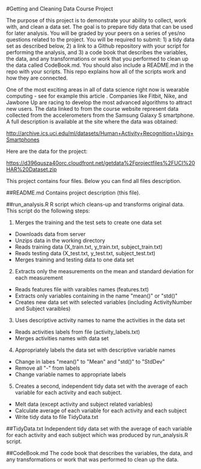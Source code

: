 #Getting and Cleaning Data Course Project

The purpose of this project is to demonstrate your ability to collect, work with, and clean a data set. The goal is to prepare tidy data that can be used for later analysis. You will be graded by your peers on a series of yes/no questions related to the project. You will be required to submit: 1) a tidy data set as described below, 2) a link to a Github repository with your script for performing the analysis, and 3) a code book that describes the variables, the data, and any transformations or work that you performed to clean up the data called CodeBook.md. You should also include a README.md in the repo with your scripts. This repo explains how all of the scripts work and how they are connected.  

One of the most exciting areas in all of data science right now is wearable computing - see for example this article . Companies like Fitbit, Nike, and Jawbone Up are racing to develop the most advanced algorithms to attract new users. The data linked to from the course website represent data collected from the accelerometers from the Samsung Galaxy S smartphone. A full description is available at the site where the data was obtained: 

http://archive.ics.uci.edu/ml/datasets/Human+Activity+Recognition+Using+Smartphones 

Here are the data for the project: 

https://d396qusza40orc.cloudfront.net/getdata%2Fprojectfiles%2FUCI%20HAR%20Dataset.zip 

This project contains four files. Below you can find all files description.

##README.md
Contains project description (this file).

##run_analysis.R
R script which cleans-up and transforms original data. This script do the following steps:

1. Merges the training and the test sets to create one data set
* Downloads data from server
* Unzips data in the working directory
* Reads training data (X_train.txt, y_train.txt, subject_train.txt)
* Reads testing data (X_test.txt, y_test.txt, subject_test.txt)
* Merges training and testing data to one data set
2. Extracts only the measurements on the mean and standard deviation for each measurement
* Reads features file with varaibles names (features.txt)
* Extracts only variables containing in the name "mean()" or "std()"
* Creates new data set with selected variables (including ActivityNumber and Subject varaibles)
3. Uses descriptive activity names to name the activities in the data set
* Reads activities labels from file (activity_labels.txt)
* Merges activities names with data set
4. Appropriately labels the data set with descriptive variable names
* Change in labes "mean()" to "Mean" and "std()" to "StdDev"
* Remove all "-" from labels
* Change variable names to appropriate labels
5. Creates a second, independent tidy data set with the average of each variable for each activity and each subject.
* Melt data (except activity and subject related variables)
* Calculate average of each variable for each activity and each subject
* Write tidy data to file TidyData.txt


##TidyData.txt
Independent tidy data set with the average of each variable for each activity and each subject which was produced by run_analysis.R script.

##CodeBook.md
The code book that describes the variables, the data, and any transformations or work that was performed to clean up the data.
